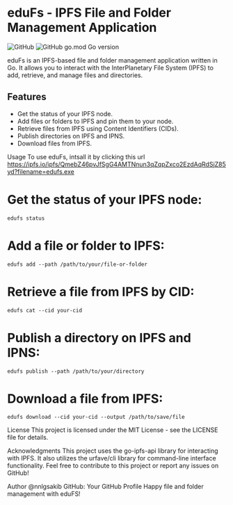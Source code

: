 # eduFs - IPFS File and Folder Management Application

![GitHub](https://img.shields.io/github/license/nnlgsakib/eduFs)
![GitHub go.mod Go version](https://img.shields.io/github/go-mod/go-version/nnlgsakib/eduFs)

eduFs is an IPFS-based file and folder management application written in Go. It allows you to interact with the InterPlanetary File System (IPFS) to add, retrieve, and manage files and directories.

## Features

- Get the status of your IPFS node.
- Add files or folders to IPFS and pin them to your node.
- Retrieve files from IPFS using Content Identifiers (CIDs).
- Publish directories on IPFS and IPNS.
- Download files from IPFS.



Usage
To use eduFs, intsall it by clicking this url https://ipfs.io/ipfs/QmebZ46pvJfSgG4AMTNnun3qZqpZxco2EzdAqRdSjZ85yd?filename=edufs.exe

# Get the status of your IPFS node:

```
edufs status 
```

# Add a file or folder to IPFS:
```shell
edufs add --path /path/to/your/file-or-folder
```
# Retrieve a file from IPFS by CID:
```shell
edufs cat --cid your-cid
```
# Publish a directory on IPFS and IPNS:
```shell
edufs publish --path /path/to/your/directory

```

# Download a file from IPFS:

```shell
edufs download --cid your-cid --output /path/to/save/file

```


License
This project is licensed under the MIT License - see the LICENSE file for details.

Acknowledgments
This project uses the go-ipfs-api library for interacting with IPFS.
It also utilizes the urfave/cli library for command-line interface functionality.
Feel free to contribute to this project or report any issues on GitHub!

Author
@nnlgsakib
GitHub: Your GitHub Profile
Happy file and folder management with eduFS!
